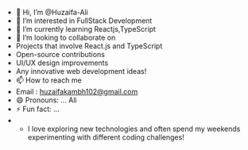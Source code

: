 - 👋 Hi, I’m @Huzaifa-Ali
- 👀 I’m interested in FullStack Development
- 🌱 I’m currently learning Reactjs,TypeScript
- 💞️ I’m looking to collaborate on 
- Projects that involve React.js and TypeScript  
- Open-source contributions  
- UI/UX design improvements  
- Any innovative web development ideas!
- 📫 How to reach me
- Email : huzaifakambh102@gmail.com
- 😄 Pronouns: ... Ali
- ⚡ Fun fact: ...
- - I love exploring new technologies and often spend my weekends experimenting with different coding challenges!  

<!---
Huzaifa-Ali-064/Huzaifa-Ali-064 is a ✨ special ✨ repository because its `README.md` (this file) appears on your GitHub profile.
You can click the Preview link to take a look at your changes.
--->
